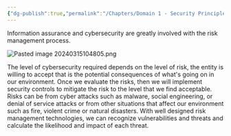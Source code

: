 ```yaml
---
{"dg-publish":true,"permalink":"/Chapters/Domain 1 - Security Principles/Domain 1 - Security Principles/1.2 Introduction to Risk Management/","tags":["gardenEntry"],"noteIcon":""}
---
```


Information assurance and cybersecurity are greatly involved with the risk management process.

![Pasted image 20240315104805.png](/img/user/Pasted%20image%2020240315104805.png)

The level of cybersecurity required depends on the level of risk, the entity is willing to accept that is the potential consequences of what's going on in our environment.  Once we evaluate the risks, then we will implement security controls to mitigate the risk to  the level that we find acceptable.  Risks can be from cyber attacks such as malware, social engineering, or denial of service attacks or from other situations that affect our environment such as fire, violent crime or natural disasters. With well designed risk management technologies, we can recognize vulnerabilities and threats and calculate the likelihood and impact of each threat.

